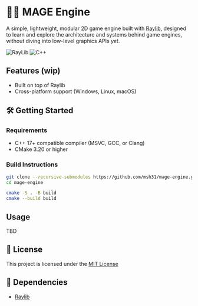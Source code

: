 # 🧙‍♂️ MAGE Engine
A simple, lightweight, modular 2D game engine built with [Raylib](https://www.raylib.com/), designed to learn and explore the architecture and systems behind game engines, without diving into low-level graphics APIs *yet*.

![RayLib](https://img.shields.io/badge/RAYLIB-FFFFFF?style=for-the-badge&logo=raylib&logoColor=black)
![C++](https://img.shields.io/badge/c++-%2300599C.svg?style=for-the-badge&logo=c%2B%2B&logoColor=white)

## Features (wip)

- Built on top of Raylib
- Cross-platform support (Windows, Linux, macOS)


## 🛠️ Getting Started
### Requirements

- C++ 17+ compatible compiler (MSVC, GCC, or Clang)
- CMake 3.20 or higher

### Build Instructions
```zsh
git clone --recursive-submodules https://github.com/msh31/mage-engine.git
cd mage-engine

cmake -S . -B build
cmake --build build
```

## Usage
TBD

<!-- once core is thought out -->
<!-- ## 🛣️ Roadmap -->

<!-- ## 🤝 Contributing -->


## 📜 License
This project is licensed under the [MIT License](LICENSE)


## 👯 Dependencies
- [Raylib](https://www.raylib.com/)

<!-- later, once people know -->
<!-- ## 🙏 Acknowledgements -->